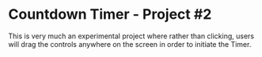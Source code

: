 # Countdown Timer - Project #2

This is very much an experimental project where rather than clicking, users will drag the controls anywhere on the screen in order to initiate the Timer.
